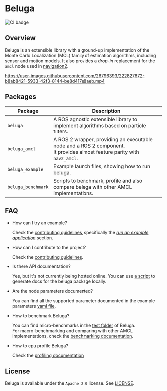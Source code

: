# Beluga

![CI badge](https://github.com/ekumenlabs/beluga/actions/workflows/ci_pipeline.yml/badge.svg?event=push)

## Overview

Beluga is an extensible library with a ground-up implementation of the Monte Carlo Localization (MCL) family of estimation algorithms,
including sensor and motion models.
It also provides a _drop-in_ replacement for the `amcl` node used in [navigation2](https://github.com/ros-planning/navigation2).

https://user-images.githubusercontent.com/26796393/222827672-b8ab8421-5933-42f3-8144-be8d417e8aeb.mp4

## Packages

| Package            | Description |
|--------------------| ------------|
| `beluga`           | A ROS agnostic extensible library to implement algorithms based on particle filters. |
| `beluga_amcl`      | A ROS 2 wrapper, providing an executable node and a ROS 2 component.<br> It provides almost feature parity with `nav2_amcl`. |
| `beluga_example`   | Example launch files, showing how to run beluga. |
| `beluga_benchmark` | Scripts to benchmark, profile and also compare beluga with other AMCL implementations. |

## FAQ

- How can I try an example?

  Check the [contributing guidelines](CONTRIBUTING.md), specifically the [_run an example application_](CONTRIBUTING.md#running_an_example) section.

- How can I contribute to the project?

  Check the [contributing guidelines](CONTRIBUTING.md).

- Is there API documentation?

  Yes, but it's not currently being hosted online.
  You can use [a script](beluga/docs/generate_docs.sh) to generate docs for the beluga package locally.

- Are the node parameters documented?

  You can find all the supported parameter documented in the example parameters [yaml file](beluga_example/config/params.yaml).

- How to benchmark Beluga?

  You can find micro-benchmarks in the [test folder](beluga/test/benchmark/) of Beluga.<br/>
  For macro-benchmarking and comparing with other AMCL implementations, check the [benchmarking documentation](beluga_benchmark/docs/BENCHMARKING.md).

- How to cpu profile Beluga?

  Check the [profiling documentation](beluga_benchmark/docs/PROFILING.md).

## License

Beluga is available under the `Apache 2.0` license.
See [LICENSE](LICENSE).
